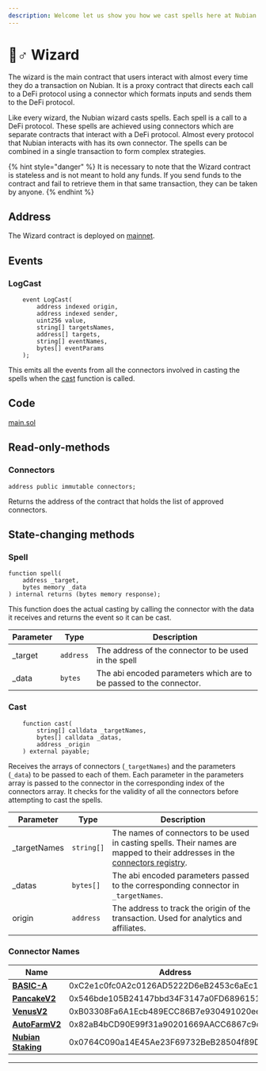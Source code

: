 ```yaml
---
description: Welcome let us show you how we cast spells here at Nubian.
---
```


# 🧙♂ Wizard

The wizard is the main contract that users interact with almost every time they do a transaction on Nubian. It is a proxy contract that directs each call to a DeFi protocol using a connector which formats inputs and sends them to the DeFi protocol.&#x20;

Like every wizard, the Nubian wizard casts spells. Each spell is a call to a DeFi protocol. These spells are achieved using connectors which are separate contracts that interact with a DeFi protocol. Almost every protocol that Nubian interacts with has its own connector. The spells can be combined in a single transaction to form complex strategies.

{% hint style="danger" %}
It is necessary to note that the Wizard contract is stateless and is not meant to hold any funds. If you send funds to the contract and fail to retrieve them in that same transaction, they can be taken by anyone.
{% endhint %}

## Address

The Wizard contract is deployed on [mainnet](https://bscscan.com/address/0x9B1240399e9E23e4C31520fc5C00FA83dc451819).

## Events

### LogCast

```solidity
    event LogCast(
        address indexed origin,
        address indexed sender,
        uint256 value,
        string[] targetsNames,
        address[] targets,
        string[] eventNames,
        bytes[] eventParams
    );
```

This emits all the events from all the connectors involved in casting the spells when the [cast](wizard.md#cast) function is called.

## Code

[main.sol](https://github.com/NestcoinCo/Nubian-coven/blob/main/contracts/wizard.sol)

## Read-only-methods

### Connectors

```solidity
address public immutable connectors;
```

Returns the address of the contract that holds the list of approved connectors.

## State-changing methods

### Spell

```solidity
function spell(
    address _target, 
    bytes memory _data
) internal returns (bytes memory response);
```

This function does the actual casting by calling the connector with the data it receives and returns the event so it can be cast.

| Parameter | Type      | Description                                                         |
| --------- | --------- | ------------------------------------------------------------------- |
| \_target  | `address` | The address of the connector to be used in the spell                |
| \_data    | `bytes`   | The abi encoded parameters which are to be passed to the connector. |

### Cast

```solidity
    function cast(
        string[] calldata _targetNames,
        bytes[] calldata _datas,
        address _origin
    ) external payable;
```

Receives the arrays of connectors (`_targetNames`) and the parameters (`_data`) to be passed to each of them. Each parameter in the parameters array is passed to the connector in the corresponding index of the connectors array. It checks for the validity of all the connectors before attempting to cast the spells.

| Parameter     | Type       | Description                                                                                                                                                                 |
| ------------- | ---------- | --------------------------------------------------------------------------------------------------------------------------------------------------------------------------- |
| \_targetNames | `string[]` | The names of connectors to be used in casting spells. Their names are mapped to their addresses in the [connectors registry](connectors/connectors-registry.md#connectors). |
| \_datas       | `bytes[]`  | The abi encoded parameters passed to the corresponding connector in `_targetNames`.                                                                                         |
| origin        | `address`  | The address to track the origin of the transaction. Used for analytics and affiliates.                                                                                      |

### Connector Names

| Name                                                                            | Address                                        |
| ------------------------------------------------------------------------------- | ---------------------------------------------- |
| ****[**BASIC-A**](connectors/available-connectors/basic.md)****                 | 0xC2e1c0fc0A2c0126AD5222D6eB2453c6aEc1e637​​​​ |
| ****[**PancakeV2**](connectors/available-connectors/pancakeswap.md)****         | 0x546bde105B24147bbd34F3147a0FD68961515Feb     |
| ****[**VenusV2**](connectors/available-connectors/venus.md)****                 | 0xB03308Fa6A1Ecb489ECC86B7e930491020ee2b96     |
| ****[**AutoFarmV2**](connectors/available-connectors/autofarm.md)****           | 0x82aB4bCD90E99f31a90201669AACC6867c9c3B77     |
| ****[**Nubian Staking**](connectors/available-connectors/nubian-staking.md)**** | 0x0764C090a14E45Ae23F69732BeB28504f89D669A     |

****
